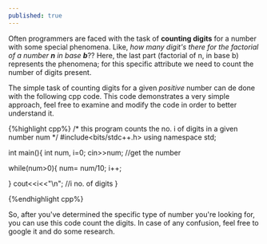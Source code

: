 ```yaml
---
published: true
---
```

Often programmers are faced with the task of **counting digits** for a number with some special phenomena.
Like, _how many digit's there for the factorial of a number **n** in base **b**_?? Here, the last part (factorial of n, in base b) represents the phenomena; for this specific attribute we need to count the number of digits present.

The simple task of counting digits for a given _positive_ number can de done with the following cpp code. This code demonstrates a very simple approach, feel free to examine and modify the code in order to better understand it.

{%highlight cpp%}
/* this program counts the no. i of digits
          in a given number num          */
#include<bits/stdc++.h>
using namespace std;

int main(){
  int num, i=0;
  cin>>num;  //get the number

  while(num>0){
    num= num/10;
    i++;

  }
  cout<<i<<"\n";  //i no. of digits
}

{%endhighlight cpp%}

So, after you've determined the specific type of number you're looking for, you can use this code count the digits. In case of any confusion, feel free to google it and do some research.
